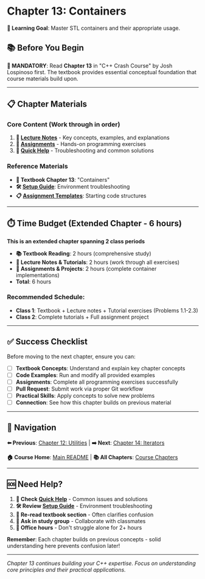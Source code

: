# Chapter 13: Containers

**🎯 Learning Goal**: Master STL containers and their appropriate usage.

## 📚 Before You Begin

**📖 MANDATORY**: Read **Chapter 13** in "C++ Crash Course" by Josh Lospinoso first. The textbook provides essential conceptual foundation that course materials build upon.

---

## 📋 Chapter Materials

### **Core Content** (Work through in order)
1. **📝 [Lecture Notes](lecture-notes.md)** - Key concepts, examples, and explanations
2. **🧩 [Assignments](assignments.md)** - Hands-on programming exercises  
3. **🔧 [Quick Help](quick-help.md)** - Troubleshooting and common solutions

### **Reference Materials**
- **📖 Textbook Chapter 13**: "Containers"
- **🛠️ [Setup Guide](../../setup/DEVELOPMENT_SETUP.md)**: Environment troubleshooting
- **📋 [Assignment Templates](../../assignment-templates/)**: Starting code structures

---

## ⏱️ Time Budget (Extended Chapter - 6 hours)

**This is an extended chapter spanning 2 class periods**

- **📚 Textbook Reading**: 2 hours (comprehensive study)
- **📝 Lecture Notes & Tutorials**: 2 hours (work through all exercises)
- **🧩 Assignments & Projects**: 2 hours (complete container implementations)
- **Total**: 6 hours

### Recommended Schedule:
- **Class 1**: Textbook + Lecture notes + Tutorial exercises (Problems 1.1-2.3)
- **Class 2**: Complete tutorials + Full assignment project

---

## ✅ Success Checklist

Before moving to the next chapter, ensure you can:

- [ ] **Textbook Concepts**: Understand and explain key chapter concepts
- [ ] **Code Examples**: Run and modify all provided examples
- [ ] **Assignments**: Complete all programming exercises successfully
- [ ] **Pull Request**: Submit work via proper Git workflow
- [ ] **Practical Skills**: Apply concepts to solve new problems
- [ ] **Connection**: See how this chapter builds on previous material

---

## 🧭 Navigation

**⬅️ Previous**: [Chapter 12: Utilities](../chapter-12/) | **➡️ Next**: [Chapter 14: Iterators](../chapter-14/)

**🏠 Course Home**: [Main README](../../README.md) | **📚 All Chapters**: [Course Chapters](../)

---

## 🆘 Need Help?

1. **🔧 Check [Quick Help](quick-help.md)** - Common issues and solutions
2. **🛠️ Review [Setup Guide](../../setup/DEVELOPMENT_SETUP.md)** - Environment troubleshooting
3. **📖 Re-read textbook section** - Often clarifies confusion
4. **👥 Ask in study group** - Collaborate with classmates  
5. **🏢 Office hours** - Don't struggle alone for 2+ hours

**Remember**: Each chapter builds on previous concepts - solid understanding here prevents confusion later!

---

*Chapter 13 continues building your C++ expertise. Focus on understanding core principles and their practical applications.*